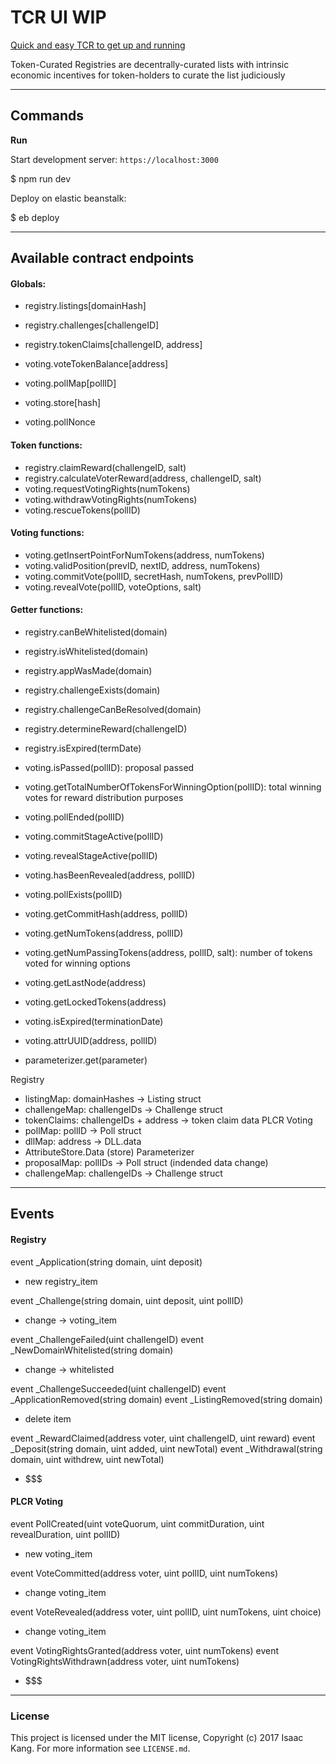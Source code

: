 TCR UI WIP
==========

[Quick and easy TCR to get up and running](https://github.com/kangarang/tcr)

Token-Curated Registries are decentrally-curated lists with intrinsic economic incentives for token-holders to curate the list judiciously

---

## Commands

**Run**

Start development server: `https://localhost:3000`

  $ npm run dev

Deploy on elastic beanstalk:

  $ eb deploy

---

## Available contract endpoints

#### Globals:
- registry.listings[domainHash]
- registry.challenges[challengeID]
- registry.tokenClaims[challengeID, address]

- voting.voteTokenBalance[address]
- voting.pollMap[pollID]
- voting.store[hash]
- voting.pollNonce

#### Token functions:
- registry.claimReward(challengeID, salt)
- registry.calculateVoterReward(address, challengeID, salt)
- voting.requestVotingRights(numTokens)
- voting.withdrawVotingRights(numTokens)
- voting.rescueTokens(pollID)

#### Voting functions:
- voting.getInsertPointForNumTokens(address, numTokens)
- voting.validPosition(prevID, nextID, address, numTokens)
- voting.commitVote(pollID, secretHash, numTokens, prevPollID)
- voting.revealVote(pollID, voteOptions, salt)

#### Getter functions:
- registry.canBeWhitelisted(domain)
- registry.isWhitelisted(domain)
- registry.appWasMade(domain)
- registry.challengeExists(domain)
- registry.challengeCanBeResolved(domain)
- registry.determineReward(challengeID)
- registry.isExpired(termDate)

- voting.isPassed(pollID): proposal passed
- voting.getTotalNumberOfTokensForWinningOption(pollID): total winning votes for reward distribution purposes
- voting.pollEnded(pollID)
- voting.commitStageActive(pollID)
- voting.revealStageActive(pollID)
- voting.hasBeenRevealed(address, pollID)
- voting.pollExists(pollID)
- voting.getCommitHash(address, pollID)
- voting.getNumTokens(address, pollID)
- voting.getNumPassingTokens(address, pollID, salt): number of tokens voted for winning options
- voting.getLastNode(address)
- voting.getLockedTokens(address)
- voting.isExpired(terminationDate)
- voting.attrUUID(address, pollID)

- parameterizer.get(parameter)

Registry
  - listingMap: domainHashes -> Listing struct
  - challengeMap: challengeIDs -> Challenge struct
  - tokenClaims: challengeIDs + address -> token claim data
PLCR Voting
  - pollMap: pollID -> Poll struct
  - dllMap: address -> DLL.data
  - AttributeStore.Data (store)
Parameterizer
  - proposalMap: pollIDs -> Poll struct (indended data change)
  - challengeMap: challengeIDs -> Challenge struct

---

## Events

#### Registry
event _Application(string domain, uint deposit)

  - new registry_item

event _Challenge(string domain, uint deposit, uint pollID)

  - change -> voting_item

event _ChallengeFailed(uint challengeID)
event _NewDomainWhitelisted(string domain)

  - change -> whitelisted

event _ChallengeSucceeded(uint challengeID)
event _ApplicationRemoved(string domain)
event _ListingRemoved(string domain)

  - delete item

event _RewardClaimed(address voter, uint challengeID, uint reward)
event _Deposit(string domain, uint added, uint newTotal)
event _Withdrawal(string domain, uint withdrew, uint newTotal)

  - $$$


#### PLCR Voting
event PollCreated(uint voteQuorum, uint commitDuration, uint revealDuration, uint pollID)

  - new voting_item

event VoteCommitted(address voter, uint pollID, uint numTokens)

  - change voting_item

event VoteRevealed(address voter, uint pollID, uint numTokens, uint choice)

  - change voting_item

event VotingRightsGranted(address voter, uint numTokens)
event VotingRightsWithdrawn(address voter, uint numTokens)

  - $$$

---

### License

This project is licensed under the MIT license, Copyright (c) 2017 Isaac Kang. For more information see `LICENSE.md`.